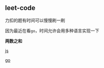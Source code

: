## leet-code

力扣的题有时间可以慢慢刷一刷

因为最近在看`go`，时间允许会用多种语言实现一下

**两数之和**

[js](./toNumberSum.js)

[go](./toNumberSum.go)